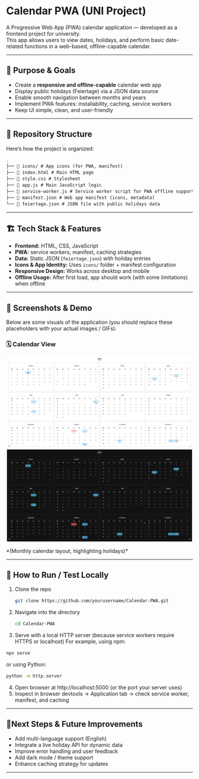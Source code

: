 # Calendar PWA (UNI Project)

A Progressive Web App (PWA) calendar application — developed as a frontend project for university.  
This app allows users to view dates, holidays, and perform basic date-related functions in a web-based, offline-capable calendar.

---

## 🎯 Purpose & Goals

- Create a **responsive and offline-capable** calendar web app  
- Display public holidays (Feiertage) via a JSON data source  
- Enable smooth navigation between months and years  
- Implement PWA features: installability, caching, service workers  
- Keep UI simple, clean, and user-friendly  

---

## 🧱 Repository Structure

Here’s how the project is organized:

```markdown
.
├── 📁 icons/ # App icons (for PWA, manifest)
├── 📄 index.html # Main HTML page
├── 📄 style.css # Stylesheet
├── 📄 app.js # Main JavaScript logic
├── 📄 service-worker.js # Service worker script for PWA offline support
├── 📄 manifest.json # Web app manifest (icons, metadata)
└── 📄 feiertage.json # JSON file with public holidays data
```

---


## 🏗 Tech Stack & Features

- **Frontend:** HTML, CSS, JavaScript  
- **PWA:** service workers, manifest, caching strategies  
- **Data:** Static JSON (`feiertage.json`) with holiday entries  
- **Icons & App Identity:** Uses `icons/` folder + manifest configuration  
- **Responsive Design:** Works across desktop and mobile  
- **Offline Usage:** After first load, app should work (with some limitations) when offline  

---

## 📸 Screenshots & Demo

Below are some visuals of the application (you should replace these placeholders with your actual images / GIFs):

### 🗓 Calendar View

<p align="center">
  <img src="icons/calender_view_light.png" alt="Calendar View Light" width="500"/>
  <img src="icons/calender_view_dark.png" alt="Calendar View Dark" width="500"/>
</p>
*(Monthly calendar layout, highlighting holidays)*

---

## 🚀 How to Run / Test Locally

1. Clone the repo  
   ```bash
   git clone https://github.com/yourusername/Calendar-PWA.git
   ```
2. Navigate into the directory
   ```bash
   cd Calendar-PWA
   ```
3. Serve with a local HTTP server (because service workers require HTTPS or localhost)
  For example, using npm:
  ```bash
  npx serve
  ```
  or using Python:
  ```bash
  python -m http.server
  ```
4. Open browser at http://localhost:5000 (or the port your server uses)
5. Inspect in browser devtools → Application tab → check service worker, manifest, and caching

---

## 🎯Next Steps & Future Improvements

- Add multi-language support (English)
- Integrate a live holiday API for dynamic data
- Improve error handling and user feedback
- Add dark mode / theme support
- Enhance caching strategy for updates

---
